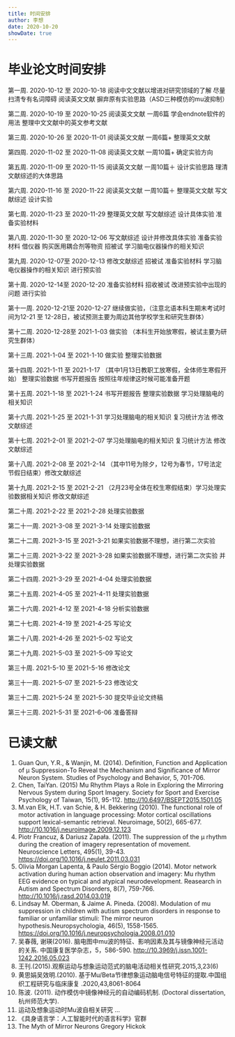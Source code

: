 ```yaml
---
title: 时间安排
author: 李想
date: 2020-10-20
showDate: true
---
```

# 毕业论文时间安排
第一周.	2020-10-12 至 2020-10-18 阅读中文文献以增进对研究领域的了解 尽量扫清专有名词障碍 阅读英文文献 摒弃原有实验思路（ASD三种模仿的mu波抑制）

第二周.	2020-10-19 至 2020-10-25 阅读英文文献 一周6篇 学会endnote软件的用法 整理中文文献中的英文参考文献

第三周.	2020-10-26 至 2020-11-01 阅读英文文献 一周6篇+ 整理英文文献

第四周.	2020-11-02 至 2020-11-08 阅读英文文献 一周10篇+ 确定实验方向

第五周.	2020-11-09 至 2020-11-15 阅读英文文献 一周10篇＋ 设计实验思路
理清文献综述的大体思路 

第六周.	2020-11-16 至 2020-11-22 阅读英文文献 一周10篇＋ 整理英文文献 写文献综述 设计实验

第七周.	2020-11-23 至 2020-11-29 整理英文文献 写文献综述 设计具体实验 准备实验材料

第八周.	2020-11-30 至 2020-12-06 写文献综述 设计并修改具体实验 准备实验材料 借仪器 购买医用耦合剂等物资 招被试 学习脑电仪器操作的相关知识

第九周.	2020-12-07至 2020-12-13 修改文献综述 招被试 准备实验材料
学习脑电仪器操作的相关知识 进行预实验

第十周.	2020-12-14至 2020-12-20 准备实验材料 招收被试 改进预实验中出现的问题 进行实验

第十一周.	2020-12-21至 2020-12-27 继续做实验，（注意北语本科生期末考试时间为12-21 至 12-28日，被试预测主要为周边其他学校学生和研究生群体）

第十二周.	2020-12-28至 2021-1-03 做实验 （本科生开始放寒假，被试主要为研究生群体） 

第十三周.	2021-1-04 至 2021-1-10 做实验 整理实验数据 

第十四周.	2021-1-11 至 2021-1-17 （其中1月13日教职工放寒假，全体师生寒假开始） 整理实验数据 书写开题报告 按照往年规律这时候可能准备开题

第十五周.	2021-1-18 至 2021-1-24 书写开题报告 整理实验数据 学习处理脑电的相关知识

第十六周.	2021-1-25 至 2021-1-31 学习处理脑电的相关知识 复习统计方法 修改文献综述

第十七周.	2021-2-01 至 2021-2-07 学习处理脑电的相关知识 复习统计方法 修改文献综述 

第十八周.	2021-2-08 至 2021-2-14
（其中11号为除夕，12号为春节，17号法定节假日结束）修改文献综述 

第十九周.	2021-2-15 至 2021-2-21 （2月23号全体在校生寒假结束）学习处理实验数据相关知识 修改文献综述

第二十周.	2021-2-22 至 2021-2-28 处理实验数据 

第二十一周.	2021-3-08 至 2021-3-14 处理实验数据

第二十二周.	2021-3-15 至 2021-3-21 如果实验数据不理想，进行第二次实验

第二十三周.	2021-3-22 至 2021-3-28 如果实验数据不理想，进行第二次实验 并处理实验数据

第二十四周.	2021-3-29 至 2021-4-04 处理实验数据

第二十五周.	2021-4-05 至 2021-4-11 处理实验数据

第二十六周.	2021-4-12 至 2021-4-18 分析实验数据 

第二十七周.	2021-4-19 至 2021-4-25 写论文

第二十八周.	2021-4-26 至 2021-5-02 写论文

第二十九周.	2021-5-03 至 2021-5-09 写论文

第三十周.	2021-5-10 至 2021-5-16 修改论文

第三十一周.	2021-5-07 至 2021-5-23 修改论文

第三十二周.	2021-5-24 至 2021-5-30 提交毕业论文终稿

第三十三周.	2021-5-31 至 2021-6-06 准备答辩

# 已读文献
1.	Guan Qun, Y.R., & Wanjin, M. (2014). Definition, Function and Application of μ Suppression-To Reveal the Mechanism and Significance of Mirror Neuron System. Studies of Psychology and Behavior, 5, 701-706. 
2.	Chen, TaiYan. (2015) Mu Rhythm Plays a Role in Exploring the Mirroring Nervous System during Sport Imagery. Society for Sport and Exercise Psychology of Taiwan, 15(1), 95-112. http://10.6497/BSEPT2015.1501.05
3.	M.van Elk, H.T. van Schie, & H. Bekkering (2010). The functional role of motor activation in language processing: Motor cortical oscillations support lexical-semantic retrieval. Neuroimage, 50(2), 665-677. http://10.1016/j.neuroimage.2009.12.123
4.	Piotr Francuz, & Dariusz Zapała. (2011). The suppression of the μ rhythm during the creation of imagery representation of movement. Neuroscience Letters, 495(1), 39-43. https://doi.org/10.1016/j.neulet.2011.03.031
5.	Olivia Morgan Lapenta, & Paulo Sérgio Boggio (2014). Motor network activation during human action observation and imagery: Mu rhythm EEG evidence on typical and atypical neurodevelopment. Reasearch in Autism and Spectrum Disorders, 8(7), 759-766. http://10.1016/j.rasd.2014.03.019 
6.	Lindsay M. Oberman, & Jaime A. Pineda. (2008). Modulation of mu suppression in children with autism spectrum disorders in response to familiar or unfamiliar stimuli: The mirror neuron hypothesis.Neuropsychologia, 46(5), 1558-1565. https://doi.org/10.1016/j.neuropsychologia.2008.01.010
7.	吴春薇, 谢瑛(2016). 脑电图中mu波的特征、影响因素及其与镜像神经元活动的关系. 中国康复医学杂志，5，586-590. http://10.3969/j.issn.1001-1242.2016.05.023
8.	王刊.(2015).观察运动与想象运动范式的脑电活动相关性研究.2015,3,23(6)
9.	黄思娟吴效明.(2010). 基于Mu/Beta节律想象运动脑电信号特征的提取.中国组织工程研究与临床康复 .2020,43,8061-8064
10.	陈波. (2011). 动作模仿中镜像神经元的自动编码机制. (Doctoral dissertation, 杭州师范大学).
11.	运动及想象运动时Mu波自相关研究 
…
12.	《具身语言学：人工智能时代的语言科学》官群
13.	The Myth of Mirror Neurons  Gregory Hickok


